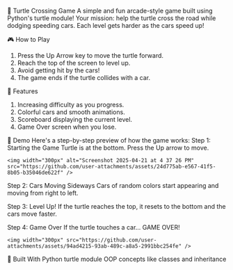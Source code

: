🐢 Turtle Crossing Game
A simple and fun arcade-style game built using Python's turtle module!
Your mission: help the turtle cross the road while dodging speeding cars. Each level gets harder as the cars speed up!

🎮 How to Play
  1. Press the Up Arrow key to move the turtle forward.
  2. Reach the top of the screen to level up.
  3. Avoid getting hit by the cars!
  4. The game ends if the turtle collides with a car.

🚀 Features
  1. Increasing difficulty as you progress.
  2. Colorful cars and smooth animations.
  3. Scoreboard displaying the current level.
  4. Game Over screen when you lose.

📸 Demo
Here's a step-by-step preview of how the game works:
  Step 1: Starting the Game
    Turtle is at the bottom. Press the Up arrow to move.
    
    <img width="300px" alt="Screenshot 2025-04-21 at 4 37 26 PM" src="https://github.com/user-attachments/assets/24d775ab-e567-41f5-8b05-b35046de622f" />

  Step 2: Cars Moving Sideways
    Cars of random colors start appearing and moving from right to left.

  Step 3: Level Up!
    If the turtle reaches the top, it resets to the bottom and the cars move faster.
    
  Step 4: Game Over
    If the turtle touches a car... GAME OVER!
    
    <img width="300px" src="https://github.com/user-attachments/assets/94ad4215-93ab-489c-a8a5-2991bbc254fe" />
  

🧠 Built With
  Python turtle module
  OOP concepts like classes and inheritance
